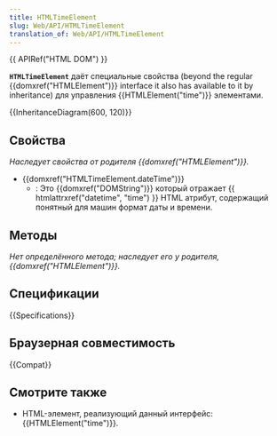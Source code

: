 ```yaml
---
title: HTMLTimeElement
slug: Web/API/HTMLTimeElement
translation_of: Web/API/HTMLTimeElement
---
```

{{ APIRef("HTML DOM") }}

**`HTMLTimeElement`** даёт специальные свойства (beyond the regular {{domxref("HTMLElement")}} interface it also has available to it by inheritance) для управления {{HTMLElement("time")}} элементами.

{{InheritanceDiagram(600, 120)}}

## Свойства

_Наследует свойства от родителя {{domxref("HTMLElement")}}._

- {{domxref("HTMLTimeElement.dateTime")}}
  - : Это {{domxref("DOMString")}} который отражает {{ htmlattrxref("datetime", "time") }} HTML атрибут, содержащий понятный для машин формат даты и времени.

## Методы

_Нет определённого метода; наследует его у родителя, {{domxref("HTMLElement")}}._

## Спецификации

{{Specifications}}

## Браузерная совместимость

{{Compat}}

## Смотрите также

- HTML-элемент, реализующий данный интерфейс: {{HTMLElement("time")}}.
